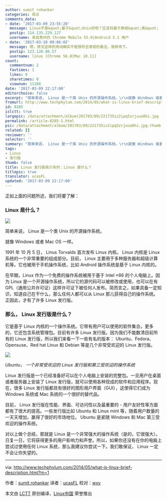 ```yaml
---
author: sumit rohankar
categories: 观点
comments_data:
- date: '2017-03-09 23:55:20'
  message: Linux不是&quot;基于&quot;Unix的吧？应该将基于换成&quot;类&quot;
  postip: 114.135.229.127
  username: 来自贵州的 Chrome Mobile 55.0|Android 5.1 用户
- date: '2017-03-10 08:06:02'
  message: 嗯，原文这样的用词确实不是很符合常规的看法，我修改下。
  postip: 123.120.86.57
  username: linux [Chrome 56.0|Mac 10.11]
count:
  commentnum: 2
  favtimes: 1
  likes: 0
  sharetimes: 0
  viewnum: 11168
date: '2017-03-09 22:17:00'
editorchoice: false
excerpt: "简单来说， Linux 是一个类 Unix 的开源操作系统。\r\n就像 Windows 或者 Mac OS 一样。"
fromurl: http://www.techphylum.com/2014/05/what-is-linux-brief-description.html
id: 8285
islctt: true
largepic: /data/attachment/album/201703/09/221735iz2ipq5zrjuuo8hi.jpg
permalink: /article-8285-1.html
pic: /data/attachment/album/201703/09/221735iz2ipq5zrjuuo8hi.jpg.thumb.jpg
related: []
reviewer: ''
selector: ''
summary: "简单来说， Linux 是一个类 Unix 的开源操作系统。\r\n就像 Windows 或者 Mac OS 一样。"
tags:
- Linux
- 发行版
thumb: false
title: Linux 发行版简介系列：Linux 是什么？
titlepic: true
translator: ucasFL
updated: '2017-03-09 22:17:00'
---
```


正如上面的问题所述，我们将要了解：


### Linux 是什么？


![](/data/attachment/album/201703/09/221735iz2ipq5zrjuuo8hi.jpg)


简单来说， Linux 是一个类 Unix 的开源操作系统。


就像 Windows 或者 Mac OS 一样。


1991 年 10 月 5 日， Linus Torvalds 首次发布 Linux 内核。 Linux 内核是 Linux 系统的一个非常重要的组成部分。目前， Linux 主要用于多种服务器和超级计算机等。它也被用于手机操作系统，比如 Android 操作系统是基于 Linux 内核的。


在早期，Linux 作为一个免费的操作系统被用于基于 Intel ×86 的个人电脑上。因为 Linux 是一个开源操作系统，所以它的源代码可以被修改或使用，也可以在有 GPL（通用公共许可证）这样许可证下被任何人发布。简而言之，如果具备一定知识，知道自己在干什么，那么任何人都可以从 Linux 那儿获得自己的操作系统。正因此，才有了许多 Linux 发行版。


### 那么， Linux 发行版是什么？


它是基于 Linux 内核的一个操作系统。它带有用户可以使用的软件集合。更多的，它还包含系统管理包。目前有许多 Linux 发行版。因为我们不能数清目前所有的 Linux 发行版，所以我们来看一下一些有名的版本： Ubuntu、Fedora、Opensuse、Red hat Linux 和 Debian 等是几个非常受欢迎的 Linux 发行版。


![](/data/attachment/album/201703/09/221602tlm5awppelrlylmt.jpg)


*Ubuntu， 一个非常受欢迎的 Linux 发行版和第三受欢迎的操作系统*


Linux 发行版是一个已经准备好可以在个人电脑上安装的完整包。一旦用户在桌面或者服务器上安装了 Linux 发行版，就可以使用各种现成的软件和应用程序。现在，很多 Linux 发行版都具有很好的图形用户界面（GUI），这使得它们成为 Windows 系统或 Mac 系统的一个很好的替代品。


目前， Linux 发行版在性能、界面、可访问性以及最重要的 - 用户友好性等方面都有了很大的提高。一些发行版比如 Ubuntu 和 Linux mint 等，随着用户数量的一天天增加，赢得了很好的市场地位。 Ubuntu 是紧随 Windows 和 Mac 第三受欢迎的操作系统。


对以上做个总结，那就是 Linux 是一个非常强大的操作系统（是的，它很强大）。日复一日，它将获得更多的用户影响力和声誉。所以，如果你还没有在你的电脑上尝试过使用任何 Linux 系统，那么我建议你尝试一下。我们敢保证， Linux 一定不会让你失望的。




---


via: <http://www.techphylum.com/2014/05/what-is-linux-brief-description.html?m=1>


作者：[sumit rohankar](https://plus.google.com/112160169713374382262) 译者：[ucasFL](https://github.com/ucasFL) 校对：[wxy](https://github.com/wxy)


本文由 [LCTT](https://github.com/LCTT/TranslateProject) 原创编译，[Linux中国](https://linux.cn/) 荣誉推出